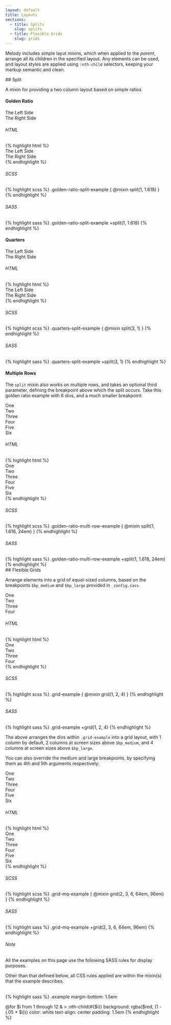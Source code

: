 ```yaml
---
layout: default
title: Layouts
sections:
  - title: Splits
    slug: splits
  - title: Flexible Grids
    slug: grids
---
```


Melody includes simple layut mixins, which when applied to the *parent*, arrange all its children in the specified layout. Any elements can be used, and layout styles are applied using `:nth-child` selectors, keeping your markup semantic and clean.

<section class="doc-section splits" id="splits">
## Split

A mixin for providing a two column layout based on simple ratios

#### Golden Ratio

<section class="golden-ratio-split-example">
  <aside>The Left Side</aside>
  <article>The Right Side</article>
</section>

<div class="split-code">

  <h6>HTML</h6>
{% highlight html %}
<section class="golden-ratio-split-example">
  <aside>The Left Side</aside>
  <article>The Right Side</article>
</section>
{% endhighlight %}

</div>

<div class="split-code">

  <h6>SCSS</h6>
{% highlight scss %}
.golden-ratio-split-example {
  @mixin split(1, 1.618)
}
{% endhighlight %}

</div>

<div class="split-code">

  <h6>SASS</h6>
{% highlight sass %}
.golden-ratio-split-example
  +split(1, 1.618)
{% endhighlight %}

</div>

#### Quarters

<section class="quarters-split-example">
  <article>The Left Side</article>
  <aside>The Right Side</aside>
</section>

<div class="split-code">

  <h6>HTML</h6>
{% highlight html %}
<section class="quarters-split-example">
  <article>The Left Side</article>
  <aside>The Right Side</aside>
</section>
{% endhighlight %}

</div>

<div class="split-code">

  <h6>SCSS</h6>
{% highlight scss %}
.quarters-split-example {
  @mixin split(3, 1)
}
{% endhighlight %}

</div>

<div class="split-code">

  <h6>SASS</h6>
{% highlight sass %}
.quarters-split-example
  +split(3, 1)
{% endhighlight %}

</div>

#### Multiple Rows

The `split` mixin also works on multiple rows, and takes an optional third parameter, defining the breakpoint above which the split occurs. Take this golden ratio example with 6 divs, and a much smaller breakpoint:

<section class="golden-ratio-multi-row-example">
  <div>One</div>
  <div>Two</div>
  <div>Three</div>
  <div>Four</div>
  <div>Five</div>
  <div>Six</div>
</section>

<div class="split-code">

  <h6>HTML</h6>
{% highlight html %}
<section class="golden-ratio-multi-row-example">
  <div>One</div>
  <div>Two</div>
  <div>Three</div>
  <div>Four</div>
  <div>Five</div>
  <div>Six</div>
</section>
{% endhighlight %}
</div>

<div class="split-code">

  <h6>SCSS</h6>
{% highlight scss %}
.golden-ratio-multi-row-example {
  @mixin split(1, 1.618, 24em)
}
{% endhighlight %}

</div>

<div class="split-code">

  <h6>SASS</h6>
{% highlight sass %}
.golden-ratio-multi-row-example
  +split(1, 1.618, 24em)
{% endhighlight %}

</div>
</section>

<section class="doc-section grids" id="grids">
## Flexible Grids

Arrange elements into a grid of equal-sized columns, based on the breakpoints `$bp_medium` and `$bp_large` provided in `_config.sass`.

<div class="grid-example">
  <div>One</div>
  <div>Two</div>
  <div>Three</div>
  <div>Four</div>
</div>

<div class="split-code">

  <h6>HTML</h6>
{% highlight html %}
<div class="grid-example">
  <div>One</div>
  <div>Two</div>
  <div>Three</div>
  <div>Four</div>
</div>
{% endhighlight %}

</div>

<div class="split-code">

  <h6>SCSS</h6>
{% highlight scss %}
.grid-example {
  @mixin grid(1, 2, 4)
}
{% endhighlight %}

</div>

<div class="split-code">

  <h6>SASS</h6>
{% highlight sass %}
.grid-example
  +grid(1, 2, 4)
{% endhighlight %}

</div>

The above arranges the divs within `.grid-example` into a grid layout, with 1 column by default, 2 columns at screen sizes above `$bp_medium`, and 4 columns at screen sizes above `$bp_large`.

You can also override the medium and large breakpoints, by specifying them as 4th and 5th arguments respectively:

<div class="grid-mq-example">
  <div>One</div>
  <div>Two</div>
  <div>Three</div>
  <div>Four</div>
  <div>Five</div>
  <div>Six</div>
</div>

<div class="split-code">

  <h6>HTML</h6>
{% highlight html %}
<div class="grid-mq-example">
  <div>One</div>
  <div>Two</div>
  <div>Three</div>
  <div>Four</div>
  <div>Five</div>
  <div>Six</div>
</div>
{% endhighlight %}

</div>

<div class="split-code">

  <h6>SCSS</h6>
{% highlight scss %}
.grid-mq-example {
  @mixin grid(2, 3, 6, 64em, 96em)
}
{% endhighlight %}

</div>

<div class="split-code">

  <h6>SASS</h6>
{% highlight sass %}
.grid-mq-example
  +grid(2, 3, 6, 64em, 96em)
{% endhighlight %}

</div>
</section>

<section class="doc-section notes">

<div class="split-note">

  <h6>Note</h6>
  <div>
    <p>
      All the examples on this page use the following SASS rules for display purposes.
    </p>
    <p>
      Other than that defined below, all CSS rules applied are within the mixin(s) that the example describes.
    </p>
  </div>

  <h6></h6>

{% highlight sass %}
.example
  margin-bottom: 1.5em

  @for $i from 1 through 12
    & > :nth-child(#{$i})
      background: rgba($red, (1 - (.05 * $i)))
      color: white
      text-align: center
      padding: 1.5em
{% endhighlight %}

</div>

</section>
